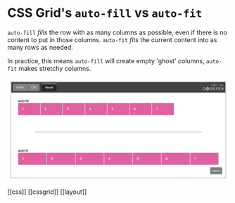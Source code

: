 # CSS Grid's `auto-fill` vs `auto-fit`

`auto-fill` _fills_ the row with as many columns as possible, even if there is no content to put in those columns.
`auto-fit` _fits_ the current content into as many rows as needed.

In practice, this means `auto-fill` will create empty 'ghost' columns, `auto-fit` makes stretchy columns.

![css-grid-auto.png](css-grid-auto.png)

[[css]]
[[cssgrid]]
[[layout]]